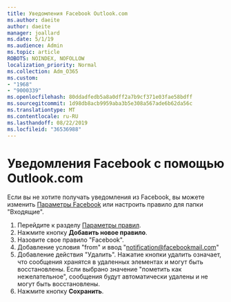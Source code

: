 ```yaml
---
title: Уведомления Facebook Outlook.com
ms.author: daeite
author: daeite
manager: joallard
ms.date: 5/1/19
ms.audience: Admin
ms.topic: article
ROBOTS: NOINDEX, NOFOLLOW
localization_priority: Normal
ms.collection: Adm_O365
ms.custom:
- "1968"
- "9000339"
ms.openlocfilehash: 80ddadfedb5a8a0dff2a7b9cf371e03fae58bdff
ms.sourcegitcommit: 1d98db8acb9959aba3b5e308a567ade6b62da56c
ms.translationtype: MT
ms.contentlocale: ru-RU
ms.lasthandoff: 08/22/2019
ms.locfileid: "36536988"
---
```

# <a name="facebook-notifications-using-outlookcom"></a>Уведомления Facebook с помощью Outlook.com

Если вы не хотите получать уведомления из Facebook, вы можете изменить [Параметры Facebook](https://www.facebook.com/settings?tab=notifications) или настроить правило для папки "Входящие".

1. Перейдите к разделу [Параметры правил](https://outlook.live.com/mail/options/mail/rules/inboxRules).
1. Нажмите кнопку **Добавить новое правило**.
1. Назовите свое правило "Facebook".
1. Добавление условия "from" и ввод "notification@facebookmail.com"
1. Добавление действия "Удалить". Нажатие кнопки удалить означает, что сообщения хранятся в удаленных элементах и могут быть восстановлены. Если выбрано значение "пометить как нежелательное", сообщения будут автоматически удалены и не могут быть восстановлены.
1. Нажмите кнопку **Сохранить**.